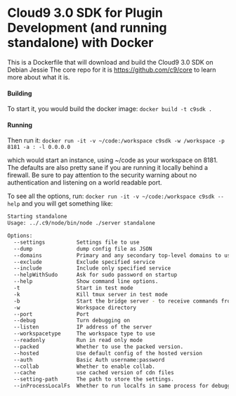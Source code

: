 Cloud9 3.0 SDK for Plugin Development (and running standalone) with Docker
==========================================================================


This is a Dockerfile that will download and build the Cloud9 3.0 SDK on Debian Jessie
The core repo for it is https://github.com/c9/core to learn more about what it is.


#### Building ####
To start it, you would build the docker image:
`docker build -t c9sdk .`

#### Running ####
Then run it:
`docker run -it -v ~/code:/workspace c9sdk -w /workspace -p 8181 -a : -l 0.0.0.0`

which would start an instance, using ~/code as your workspace on 8181.  The defaults
are also pretty sane if you are running it locally behind a firewall.  Be sure to pay attention to 
the security warning about no authentication and listening on a world readable port.

To see all the options, run:
`docker run -it -v ~/code:/workspace c9sdk --help` and you will get something like:
```bash
Starting standalone
Usage: ../.c9/node/bin/node ./server standalone

Options:
  --settings          Settings file to use                                                    [default: "devel"]
  --dump              dump config file as JSON
  --domains           Primary and any secondary top-level domains to use (e.g, c9.io,c9.dev)  [default: null]
  --exclude           Exclude specified service
  --include           Include only specified service
  --helpWithSudo      Ask for sudo password on startup
  --help              Show command line options.
  -t                  Start in test mode
  -k                  Kill tmux server in test mode
  -b                  Start the bridge server - to receive commands from the cli              [default: false]
  -w                  Workspace directory                                                     [default: "/home/cloud9/c9sdk"]
  --port              Port                                                                    [default: 8181]
  --debug             Turn debugging on                                                       [default: false]
  --listen            IP address of the server                                                [default: "127.0.0.1"]
  --workspacetype     The workspace type to use
  --readonly          Run in read only mode
  --packed            Whether to use the packed version.                                      [default: false]
  --hosted            Use default config of the hosted version                                [default: false]
  --auth              Basic Auth username:password
  --collab            Whether to enable collab.                                               [default: false]
  --cache             use cached version of cdn files                                         [default: true]
  --setting-path      The path to store the settings.
  --inProcessLocalFs  Whether to run localfs in same process for debugging.
```
